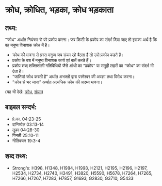 # क्रोध, क्रोधित, भड़का, क्रोध भड़काता #

## तथ्य: ##

“क्रोध” अर्थात नियंत्रण से परे प्रकोप करना। जब किसी के प्रकोप का संदर्भ दिया जाए तो इसका अर्थ है कि वह मनुष्य विनाशक क्रोध में है।

* क्रोध की भावना से ग्रस्त मनुष्य जब संयम खो बैठता है तो उसे प्रकोप कहते हैं।
* प्रकोप के वश में मनुष्य विनाशक कार्य एवं बातें करते हैं।
* प्रकोप शब्द शक्तिशाली गतिविधियों जैसे आंधी का “प्रकोप” या समुद्री लहरों का “क्रोध” का संदर्भ भी देता है।
* “जातियां क्रोध करती है” अर्थात अभक्तों द्वारा परमेश्वर की अवज्ञा तथा विरोध करना।
* “क्रोध से भर जाना” अर्थात अत्यधिक क्रोध की अदम्य भावना।

(यह भी देखें: [क्रोध](../angry.md), [संयम](../selfcontrol.md)) 

## बाइबल सन्दर्भ: ##

* प्रे.का. 04:23-25
* दानिय्येल 03:13-14
* लूका 04:28-30
* गिनती 25:10-11
* नीतिवचन 19:3-4

## शब्द तथ्य: ##

* Strong's: H398, H1348, H1984, H1993, H2121, H2195, H2196, H2197, H2534, H2734, H2740, H3491, H3820, H5590, H5678, H7264, H7265, H7266, H7267, H7283, H7857, G1693, G2830, G3710, G5433
